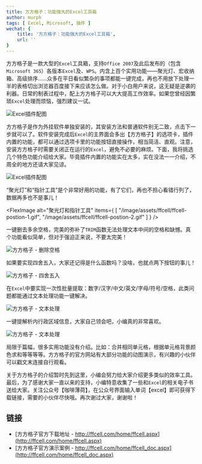 ```yaml
---
title: 方方格子：功能强大的Excel工具箱
author: murph
tags: [ Excel, Microsoft, 插件 ]
wechat: {
	title: '方方格子：功能强大的Excel工具箱',
	url: ''
}
---
```


方方格子是一款大型的`Excel`工具箱，支持`Office 2007`及此后发布的（包含`Microsoft 365`）各版本`Excel`及、`WPS`。内含上百个实用功能——聚光灯、宏收纳箱、高级排序……众多在平日看似繁杂的事项都能一键完成，再也不用放下处理一半的表格切出浏览器百度接下来应该怎么做。对于小白用户来说，这无疑是逆袭的利器。日常的制表过程中，配上方方格子可以大大提高工作效率。如果您曾经因繁琐`Excel`处理而烦恼，强烈建议一试。

<!-- more -->

![Excel插件配图](/image/assets/ffcell/ffcell-cover.png)

方方格子是作为外挂软件单独安装的，其安装方法和普通软件别无二致，点击下一步就可以了。软件安装完成后`Excel`的主界面会多出【方方格子】的选项卡，插件内置的功能，都可以通过选项卡里的功能按钮直接操作，相当简洁、直观。注意，安装方方格子时需要关闭正在运行的`Excel`，避免不必要的麻烦。下面，我将挑选几个特色功能介绍给大家。毕竟插件内置的功能实在太多，实在没法一一介绍，不周全的地方还请大家见谅。

![Excel插件配图](/image/assets/ffcell/ffcell-screen-shot.png)

“聚光灯”和“指针工具”是个非常好用的功能，有了它们，再也不担心看错行列了，数据再多也不是事儿！

<FlexImage alt="聚光灯和指针工具" items={ [ "/image/assets/ffcell/ffcell-postion-1.gif", "/image/assets/ffcell/ffcell-postion-2.gif" ] } />

一键删去多余空格，完美的弥补了`TRIM`函数无法处理文本中间的空格和缺憾。真个功能看似简单，但对于强迫正来说，不要太完美！

![方方格子 - 删除空格](/image/assets/ffcell/ffcell-trim-all.gif)

如果要实现四舍五入，大家还记得是什么函数吗？没啥，也就点两下按钮的事儿！

![方方格子 - 四舍五入](/image/assets/ffcell/ffcell-round-up.gif)

在`Excel`中要实现一次性批量提取：数字/汉字/中文/英文/字母/符号/空格，此类问题都能通过文本处理功能一键解决。

![方方格子 - 文本处理](/image/assets/ffcell/ffcell-extract-data.gif)

一键提解析内行政区域信息，大家自己领会吧，小编真的非常喜欢。

![方方格子 - 文本处理](/image/assets/ffcell/ffcell-extract-address.gif)

局限于篇幅，很多实用功能没有介绍。比如：合并相同单元格，根据单元格背景颜色求和等等等等。方方格子的官方网站有大部分功能的动图演示，有兴趣的小伙伴可以戳文末连接自行观看。

关于方方格子的介绍暂时先到这里，小编会努力给大家介绍更多类似的效率工具。最后，为了感谢大家一直以来的支持，小编特意收集了一些和`Excel`的相关电子书送给大家。关注公众号【咖啡薄荷】，在公众号界面输入单词【excel】即可获得下载链接，需要的小伙伴尽快哦。再次谢过大家，谢谢啦！

## 链接

- [方方格子官方下载地址 - http://ffcell.com/home/ffcell.aspx](http://ffcell.com/home/ffcell.aspx)
- [方方格子官方演示案例 - http://ffcell.com/home/ffcell_doc.aspx](http://ffcell.com/home/ffcell_doc.aspx)